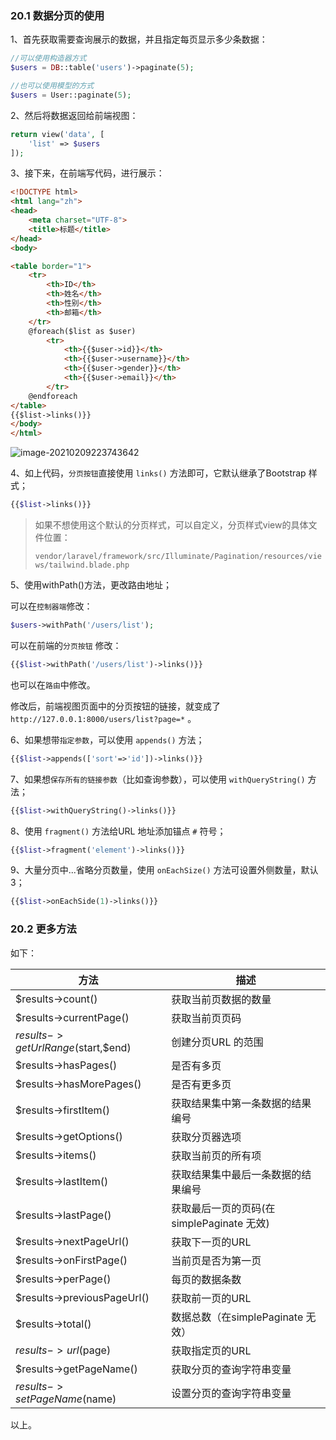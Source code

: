 

### 20.1 数据分页的使用

1、首先获取需要查询展示的数据，并且指定每页显示多少条数据：

```php
//可以使用构造器方式
$users = DB::table('users')->paginate(5);

//也可以使用模型的方式
$users = User::paginate(5);
```

2、然后将数据返回给前端视图：

```php
return view('data', [
    'list' => $users
]);
```

3、接下来，在前端写代码，进行展示：

```html
<!DOCTYPE html>
<html lang="zh">
<head>
    <meta charset="UTF-8">
    <title>标题</title>
</head>
<body>

<table border="1">
    <tr>
        <th>ID</th>
        <th>姓名</th>
        <th>性别</th>
        <th>邮箱</th>
    </tr>
    @foreach($list as $user)
        <tr>
            <th>{{$user->id}}</th>
            <th>{{$user->username}}</th>
            <th>{{$user->gender}}</th>
            <th>{{$user->email}}</th>
        </tr>
    @endforeach
</table>
{{$list->links()}}
</body>
</html>
```

![image-20210209223743642](https://img.zxdmy.com/md/20210209225139.png)

4、如上代码，`分页按钮`直接使用 `links()` 方法即可，它默认继承了Bootstrap 样式；

```php
{{$list->links()}}
```

>   如果不想使用这个默认的分页样式，可以自定义，分页样式view的具体文件位置：
>
>   `vendor/laravel/framework/src/Illuminate/Pagination/resources/views/tailwind.blade.php`



5、使用withPath()方法，更改路由地址；

可以在`控制器端`修改：

```php
$users->withPath('/users/list');
```

可以在前端的`分页按钮` 修改：

```php
{{$list->withPath('/users/list')->links()}}
```

也可以在`路由`中修改。

修改后，前端视图页面中的分页按钮的链接，就变成了 `http://127.0.0.1:8000/users/list?page=*` 。



6、如果想带`指定参数`，可以使用 `appends()` 方法；

```php
{{$list->appends(['sort'=>'id'])->links()}}
```



7、如果想`保存所有的链接参数`（比如查询参数），可以使用 `withQueryString()` 方法；

```php
{{$list->withQueryString()->links()}}
```



8、使用 `fragment()` 方法给URL 地址添加锚点 `#` 符号；

```php
{{$list->fragment('element')->links()}}
```



9、大量分页中...省略分页数量，使用 `onEachSize()` 方法可设置外侧数量，默认3；

```php
{{$list->onEachSide(1)->links()}}
```



### 20.2 更多方法

如下：

| 方法                               | 描述                                      |
| ---------------------------------- | ----------------------------------------- |
| $results->count()                  | 获取当前页数据的数量                      |
| $results->currentPage()            | 获取当前页页码                            |
| $results->getUrlRange($start,$end) | 创建分页URL 的范围                        |
| $results->hasPages()               | 是否有多页                                |
| $results->hasMorePages()           | 是否有更多页                              |
| $results->firstItem()              | 获取结果集中第一条数据的结果编号          |
| $results->getOptions()             | 获取分页器选项                            |
| $results->items()                  | 获取当前页的所有项                        |
| $results->lastItem()               | 获取结果集中最后一条数据的结果编号        |
| $results->lastPage()               | 获取最后一页的页码(在simplePaginate 无效) |
| $results->nextPageUrl()            | 获取下一页的URL                           |
| $results->onFirstPage()            | 当前页是否为第一页                        |
| $results->perPage()                | 每页的数据条数                            |
| $results->previousPageUrl()        | 获取前一页的URL                           |
| $results->total()                  | 数据总数（在simplePaginate 无效）         |
| $results->url($page)               | 获取指定页的URL                           |
| $results->getPageName()            | 获取分页的查询字符串变量                  |
| $results->setPageName($name)       | 设置分页的查询字符串变量                  |

以上。